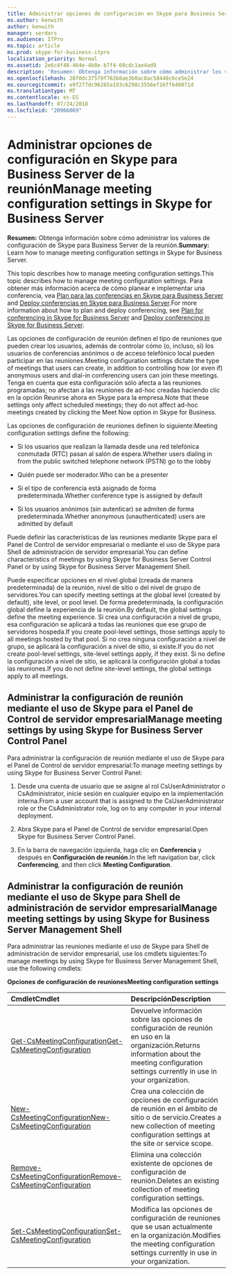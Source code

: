 ```yaml
---
title: Administrar opciones de configuración en Skype para Business Server de la reunión
ms.author: kenwith
author: kenwith
manager: serdars
ms.audience: ITPro
ms.topic: article
ms.prod: skype-for-business-itpro
localization_priority: Normal
ms.assetid: 2e6c4f48-464e-4b8e-b7f4-68cdc1ae4ad9
description: 'Resumen: Obtenga información sobre cómo administrar los valores de configuración de Skype para Business Server de la reunión.'
ms.openlocfilehash: 28f0dc37579f762b8ae3b0ac8ac58440c6ce5e24
ms.sourcegitcommit: e9f277dc96265a193c6298c3556ef16ff640071d
ms.translationtype: MT
ms.contentlocale: es-ES
ms.lasthandoff: 07/24/2018
ms.locfileid: "20966069"
---
```

# <a name="manage-meeting-configuration-settings-in-skype-for-business-server"></a><span data-ttu-id="0e79e-103">Administrar opciones de configuración en Skype para Business Server de la reunión</span><span class="sxs-lookup"><span data-stu-id="0e79e-103">Manage meeting configuration settings in Skype for Business Server</span></span>
 
<span data-ttu-id="0e79e-104">**Resumen:** Obtenga información sobre cómo administrar los valores de configuración de Skype para Business Server de la reunión.</span><span class="sxs-lookup"><span data-stu-id="0e79e-104">**Summary:** Learn how to manage meeting configuration settings in Skype for Business Server.</span></span>
  
<span data-ttu-id="0e79e-105">This topic describes how to manage meeting configuration settings.</span><span class="sxs-lookup"><span data-stu-id="0e79e-105">This topic describes how to manage meeting configuration settings.</span></span> <span data-ttu-id="0e79e-106">Para obtener más información acerca de cómo planear e implementar una conferencia, vea [Plan para las conferencias en Skype para Business Server](../../plan-your-deployment/conferencing/conferencing.md) and [Deploy conferencias en Skype para Business Server](../../deploy/deploy-conferencing/deploy-conferencing.md).</span><span class="sxs-lookup"><span data-stu-id="0e79e-106">For more information about how to plan and deploy conferencing, see [Plan for conferencing in Skype for Business Server](../../plan-your-deployment/conferencing/conferencing.md) and [Deploy conferencing in Skype for Business Server](../../deploy/deploy-conferencing/deploy-conferencing.md).</span></span>
  
<span data-ttu-id="0e79e-107">Las opciones de configuración de reunión definen el tipo de reuniones que pueden crear los usuarios, además de controlar cómo (o, incluso, si) los usuarios de conferencias anónimos o de acceso telefónico local pueden participar en las reuniones.</span><span class="sxs-lookup"><span data-stu-id="0e79e-107">Meeting configuration settings dictate the type of meetings that users can create, in addition to controlling how (or even if) anonymous users and dial-in conferencing users can join these meetings.</span></span> <span data-ttu-id="0e79e-108">Tenga en cuenta que esta configuración sólo afecta a las reuniones programadas; no afectan a las reuniones de ad-hoc creadas haciendo clic en la opción Reunirse ahora en Skype para la empresa.</span><span class="sxs-lookup"><span data-stu-id="0e79e-108">Note that these settings only affect scheduled meetings; they do not affect ad-hoc meetings created by clicking the Meet Now option in Skype for Business.</span></span>
  
<span data-ttu-id="0e79e-109">Las opciones de configuración de reuniones definen lo siguiente:</span><span class="sxs-lookup"><span data-stu-id="0e79e-109">Meeting configuration settings define the following:</span></span>
  
- <span data-ttu-id="0e79e-110">Si los usuarios que realizan la llamada desde una red telefónica conmutada (RTC) pasan al salón de espera.</span><span class="sxs-lookup"><span data-stu-id="0e79e-110">Whether users dialing in from the public switched telephone network (PSTN) go to the lobby</span></span>
    
- <span data-ttu-id="0e79e-111">Quién puede ser moderador.</span><span class="sxs-lookup"><span data-stu-id="0e79e-111">Who can be a presenter</span></span>
    
- <span data-ttu-id="0e79e-112">Si el tipo de conferencia está asignado de forma predeterminada.</span><span class="sxs-lookup"><span data-stu-id="0e79e-112">Whether conference type is assigned by default</span></span>
    
- <span data-ttu-id="0e79e-113">Si los usuarios anónimos (sin autenticar) se admiten de forma predeterminada.</span><span class="sxs-lookup"><span data-stu-id="0e79e-113">Whether anonymous (unauthenticated) users are admitted by default</span></span>
    
<span data-ttu-id="0e79e-114">Puede definir las características de las reuniones mediante Skype para el Panel de Control de servidor empresarial o mediante el uso de Skype para Shell de administración de servidor empresarial.</span><span class="sxs-lookup"><span data-stu-id="0e79e-114">You can define characteristics of meetings by using Skype for Business Server Control Panel or by using Skype for Business Server Management Shell.</span></span> 
  
<span data-ttu-id="0e79e-115">Puede especificar opciones en el nivel global (creada de manera predeterminada) de la reunión, nivel de sitio o del nivel de grupo de servidores.</span><span class="sxs-lookup"><span data-stu-id="0e79e-115">You can specify meeting settings at the global level (created by default), site level, or pool level.</span></span> <span data-ttu-id="0e79e-116">De forma predeterminada, la configuración global define la experiencia de la reunión.</span><span class="sxs-lookup"><span data-stu-id="0e79e-116">By default, the global settings define the meeting experience.</span></span> <span data-ttu-id="0e79e-117">Si crea una configuración a nivel de grupo, esa configuración se aplicará a todas las reuniones que ese grupo de servidores hospeda.</span><span class="sxs-lookup"><span data-stu-id="0e79e-117">If you create pool-level settings, those settings apply to all meetings hosted by that pool.</span></span> <span data-ttu-id="0e79e-118">Si no crea ninguna configuración a nivel de grupo, se aplicará la configuración a nivel de sitio, si existe.</span><span class="sxs-lookup"><span data-stu-id="0e79e-118">If you do not create pool-level settings, site-level settings apply, if they exist.</span></span> <span data-ttu-id="0e79e-119">Si no define la configuración a nivel de sitio, se aplicará la configuración global a todas las reuniones.</span><span class="sxs-lookup"><span data-stu-id="0e79e-119">If you do not define site-level settings, the global settings apply to all meetings.</span></span>
  
## <a name="manage-meeting-settings-by-using-skype-for-business-server-control-panel"></a><span data-ttu-id="0e79e-120">Administrar la configuración de reunión mediante el uso de Skype para el Panel de Control de servidor empresarial</span><span class="sxs-lookup"><span data-stu-id="0e79e-120">Manage meeting settings by using Skype for Business Server Control Panel</span></span>

<span data-ttu-id="0e79e-121">Para administrar la configuración de reunión mediante el uso de Skype para el Panel de Control de servidor empresarial:</span><span class="sxs-lookup"><span data-stu-id="0e79e-121">To manage meeting settings by using Skype for Business Server Control Panel:</span></span>
  
1. <span data-ttu-id="0e79e-122">Desde una cuenta de usuario que se asigne al rol CsUserAdministrator o CsAdministrator, inicie sesión en cualquier equipo en la implementación interna.</span><span class="sxs-lookup"><span data-stu-id="0e79e-122">From a user account that is assigned to the CsUserAdministrator role or the CsAdministrator role, log on to any computer in your internal deployment.</span></span>
    
2.  <span data-ttu-id="0e79e-123">Abra Skype para el Panel de Control de servidor empresarial.</span><span class="sxs-lookup"><span data-stu-id="0e79e-123">Open Skype for Business Server Control Panel.</span></span>
    
3. <span data-ttu-id="0e79e-124">En la barra de navegación izquierda, haga clic en **Conferencia** y después en **Configuración de reunión**.</span><span class="sxs-lookup"><span data-stu-id="0e79e-124">In the left navigation bar, click **Conferencing**, and then click **Meeting Configuration**.</span></span>
    
## <a name="manage-meeting-settings-by-using-skype-for-business-server-management-shell"></a><span data-ttu-id="0e79e-125">Administrar la configuración de reunión mediante el uso de Skype para Shell de administración de servidor empresarial</span><span class="sxs-lookup"><span data-stu-id="0e79e-125">Manage meeting settings by using Skype for Business Server Management Shell</span></span>

<span data-ttu-id="0e79e-126">Para administrar las reuniones mediante el uso de Skype para Shell de administración de servidor empresarial, use los cmdlets siguientes:</span><span class="sxs-lookup"><span data-stu-id="0e79e-126">To manage meetings by using Skype for Business Server Management Shell, use the following cmdlets:</span></span>
  
<span data-ttu-id="0e79e-127">**Opciones de configuración de reuniones**</span><span class="sxs-lookup"><span data-stu-id="0e79e-127">**Meeting configuration settings**</span></span>

|<span data-ttu-id="0e79e-128">**Cmdlet**</span><span class="sxs-lookup"><span data-stu-id="0e79e-128">**Cmdlet**</span></span>|<span data-ttu-id="0e79e-129">**Descripción**</span><span class="sxs-lookup"><span data-stu-id="0e79e-129">**Description**</span></span>|
|:-----|:-----|
|[<span data-ttu-id="0e79e-130">Get-CsMeetingConfiguration</span><span class="sxs-lookup"><span data-stu-id="0e79e-130">Get-CsMeetingConfiguration</span></span>](https://docs.microsoft.com/powershell/module/skype/get-csmeetingconfiguration?view=skype-ps) <br/> |<span data-ttu-id="0e79e-131">Devuelve información sobre las opciones de configuración de reunión en uso en la organización.</span><span class="sxs-lookup"><span data-stu-id="0e79e-131">Returns information about the meeting configuration settings currently in use in your organization.</span></span>  <br/> |
|[<span data-ttu-id="0e79e-132">New-CsMeetingConfiguration</span><span class="sxs-lookup"><span data-stu-id="0e79e-132">New-CsMeetingConfiguration</span></span>](https://docs.microsoft.com/powershell/module/skype/new-csmeetingconfiguration?view=skype-ps) <br/> |<span data-ttu-id="0e79e-133">Crea una colección de opciones de configuración de reunión en el ámbito de sitio o de servicio.</span><span class="sxs-lookup"><span data-stu-id="0e79e-133">Creates a new collection of meeting configuration settings at the site or service scope.</span></span>  <br/> |
|[<span data-ttu-id="0e79e-134">Remove-CsMeetingConfiguration</span><span class="sxs-lookup"><span data-stu-id="0e79e-134">Remove-CsMeetingConfiguration</span></span>](https://docs.microsoft.com/powershell/module/skype/remove-csmeetingconfiguration?view=skype-ps) <br/> |<span data-ttu-id="0e79e-135">Elimina una colección existente de opciones de configuración de reunión.</span><span class="sxs-lookup"><span data-stu-id="0e79e-135">Deletes an existing collection of meeting configuration settings.</span></span>  <br/> |
|[<span data-ttu-id="0e79e-136">Set-CsMeetingConfiguration</span><span class="sxs-lookup"><span data-stu-id="0e79e-136">Set-CsMeetingConfiguration</span></span>](https://docs.microsoft.com/powershell/module/skype/set-csmeetingconfiguration?view=skype-ps) <br/> |<span data-ttu-id="0e79e-137">Modifica las opciones de configuración de reuniones que se usan actualmente en la organización.</span><span class="sxs-lookup"><span data-stu-id="0e79e-137">Modifies the meeting configuration settings currently in use in your organization.</span></span>  <br/> |
   

